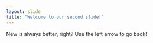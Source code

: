 ```yaml
---
layout: slide
title: "Welcome to our second slide!"
---
```

New is always better, right?
Use the left arrow to go back!
